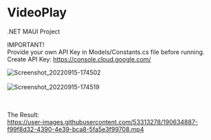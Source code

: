 # VideoPlay
.NET MAUI Project

IMPORTANT!</br>
Provide your own API Key in Models/Constants.cs file before running.</br>
Create API Key: https://console.cloud.google.com/

![Screenshot_20220915-174502](https://user-images.githubusercontent.com/53313278/190435675-367aecf3-a85b-4cb6-8c54-50f259d4ef5a.jpg)
</br></br>
![Screenshot_20220915-174519](https://user-images.githubusercontent.com/53313278/190435722-46a97fbe-925b-4221-9a6c-612da85f1749.jpg)

</br></br>
The Result:</br>
https://user-images.githubusercontent.com/53313278/190634887-f99f8d32-4390-4e39-bca8-5fa5e3f99708.mp4

